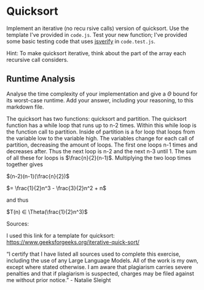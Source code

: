 # Quicksort

Implement an iterative (no recu rsive calls) version of quicksort. Use the
template I've provided in `code.js`. Test your new function; I've provided some
basic testing code that uses [jsverify](https://jsverify.github.io/) in
`code.test.js`.

Hint: To make quicksort iterative, think about the part of the array each
recursive call considers.

## Runtime Analysis

Analyse the time complexity of your implementation and give a $\Theta$ bound for
its worst-case runtime. Add your answer, including your reasoning, to this
markdown file.

The quicksort has two functions: quicksort and partition. The quicksort function has a while loop that runs up to n-2 times. Within this while loop is the function call to partition. Inside of partition is a for loop that loops from the variable low to the variable high. The variables change for each call of partition, decreasing the amount of loops. The first one loops n-1 times and decreases after. Thus the next loop is n-2 and the next n-3 until 1. The sum of all these for loops is $\frac{n}{2}(n-1)$. Multiplying the two loop times together gives

$(n-2)(n-1)(\frac{n}{2})$

$= \frac{1}{2}n^3 - \frac{3}{2}n^2 + n$

and thus

$T(n) ∈ \Theta(\frac{1}{2}n^3)$

Sources:

I used this link for a template for quicksort: https://www.geeksforgeeks.org/iterative-quick-sort/

“I certify that I have listed all sources used to complete this exercise, including the use of any Large Language Models. All of the work is my own, except where stated otherwise. I am aware that plagiarism carries severe penalties and that if plagiarism is suspected, charges may be filed against me without prior notice.” - Natalie Sleight
